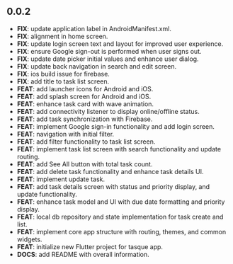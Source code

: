 ## 0.0.2

 - **FIX**: update application label in AndroidManifest.xml.
 - **FIX**: alignment in home screen.
 - **FIX**: update login screen text and layout for improved user experience.
 - **FIX**: ensure Google sign-out is performed when user signs out.
 - **FIX**: update date picker initial values and enhance user dialog.
 - **FIX**: update back navigation in search and edit screen.
 - **FIX**: ios build issue for firebase.
 - **FIX**: add title to task list screen.
 - **FEAT**: add launcher icons for Android and iOS.
 - **FEAT**: add splash screen for Android and iOS.
 - **FEAT**: enhance task card with wave animation.
 - **FEAT**: add connectivity listener to display online/offline status.
 - **FEAT**: add task synchronization with Firebase.
 - **FEAT**: implement Google sign-in functionality and add login screen.
 - **FEAT**: navigation with initial filter.
 - **FEAT**: add filter functionality to task list screen.
 - **FEAT**: implement task list screen with search functionality and update routing.
 - **FEAT**: add See All button with total task count.
 - **FEAT**: add delete task functionality and enhance task details UI.
 - **FEAT**: implement update task.
 - **FEAT**: add task details screen with status and priority display, and update functionality.
 - **FEAT**: enhance task model and UI with due date formatting and priority display.
 - **FEAT**: local db repository and state implementation for task create and list.
 - **FEAT**: implement core app structure with routing, themes, and common widgets.
 - **FEAT**: initialize new Flutter project for tasque app.
 - **DOCS**: add README with overall information.

